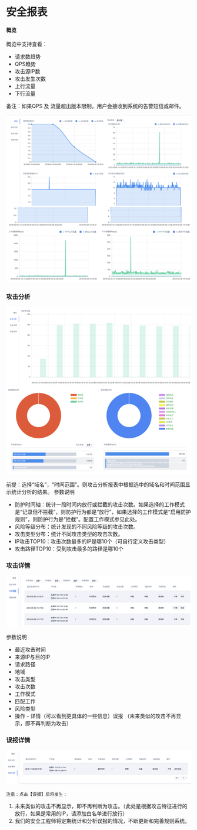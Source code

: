 

# 安全报表

#### 概览

概览中支持查看：

  - 请求数趋势
  - QPS趋势
  - 攻击源IP数
  - 攻击发生次数
  - 上行流量
  - 下行流量

  备注：如果QPS 及 流量超出版本限制，用户会接收到系统的告警短信或邮件。

![](../images/opintro/waf44.png)
![](../images/opintro/waf45.png)

### 攻击分析

![](../images/opintro/waf46.png)
![](../images/opintro/waf47.png)

前提：选择“域名”，“时间范围”。则攻击分析报表中根据选中的域名和时间范围显示统计分析的结果。 参数说明

  - 防护时间轴：统计一段时间内放行或拦截的攻击次数。如果选择的工作模式是“记录但不拦截”，则防护行为都是“放行”，如果选择的工作模式是“启用防护规则”，则防护行为是“拦截”。配置工作模式参见此处。
  - 风险等级分布：统计发现的不同风险等级的攻击次数。
  - 攻击类型分布：统计不同攻击类型的攻击次数。
  - IP攻击TOP10：攻击次数最多的IP是哪10个（可自行定义攻击类型）
  - 攻击路径TOP10：受到攻击最多的路径是哪10个

### 攻击详情

![](../images/opintro/waf48.png)

参数说明

  - 最近攻击时间
  - 来源IP与目的IP
  - 请求路径
  - 地域
  - 攻击类型
  - 攻击次数
  - 工作模式
  - 匹配工作
  - 风险类型
  - 操作 - 详情（可以看到更具体的一些信息）误报 （未来类似的攻击不再显示，即不再判断为攻击）

### 误报详情

![](../images/opintro/waf49.png)

`注意：点击【误报】后将发生：`

1. 未来类似的攻击不再显示，即不再判断为攻击。（此处是根据攻击特征进行的放行，如果是常用的IP，请添加白名单进行放行）
2. 我们的安全工程师将定期统计和分析误报的情况，不断更新和完善规则系统。


